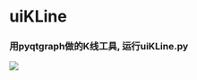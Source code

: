 # uiKLine
### 用pyqtgraph做的K线工具, 运行uiKLine.py 

![](https://raw.githubusercontent.com/moonnejs/uiKLine/master/KLine.svg?sanitize=true)
